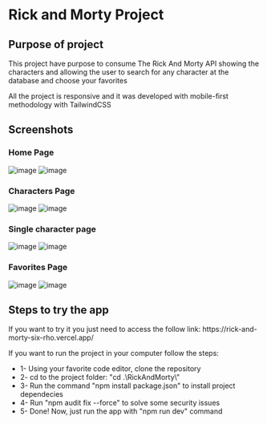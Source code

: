 <h1>Rick and Morty Project</h1>

<h2>Purpose of project</h2>
<p>This project have purpose to consume The Rick And Morty API  showing the characters and allowing the user to search for any character at the database and choose your favorites</p>
<p>All the project is responsive and it was developed with mobile-first methodology with TailwindCSS</p>

<h2>Screenshots

<h3>Home Page</h3>

![image](https://user-images.githubusercontent.com/77880134/229478839-7b507f0a-f113-4e71-8952-98f3caef73f1.png)
![image](https://user-images.githubusercontent.com/77880134/229479236-f86dd61d-9498-4233-b1fb-a017554f7ff4.png)



<h3>Characters Page</h3>

![image](https://user-images.githubusercontent.com/77880134/229478935-6f572599-d995-4e78-9641-4b9263b69a7a.png)
![image](https://user-images.githubusercontent.com/77880134/229479275-72537ac1-9189-46c8-ad75-2ecebcc767f6.png)





<h3>Single character page</h3>

![image](https://user-images.githubusercontent.com/77880134/229479000-e5790b03-71f1-48fd-a60d-203969e95d73.png)
![image](https://user-images.githubusercontent.com/77880134/229479367-7f06bd19-2f73-458b-a15d-f983bc316298.png)



<h3>Favorites Page</h3>

![image](https://user-images.githubusercontent.com/77880134/229479127-bfd97606-da12-4a76-a17f-16bb3cc12e2d.png)
![image](https://user-images.githubusercontent.com/77880134/229479455-065d1d9d-d216-4bf2-8ac9-ccc4c33a69cc.png)



<h2>Steps to try the app</h2>

<p>If you want to try it you just need to access the follow link: https://rick-and-morty-six-rho.vercel.app/</p>

<p>If you want to run the project in your computer follow the steps:</p>
<ul>
<li>1- Using your favorite code editor, clone the repository</li>
<li>2- cd to the project folder: "cd .\RickAndMorty\"</li>
<li>3- Run the command "npm install package.json" to install project dependecies</li>
<li>4- Run "npm audit fix --force" to solve some security issues</li>
<li>5- Done! Now, just run the app with "npm run dev" command</li>
</ul>
